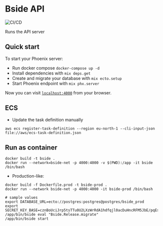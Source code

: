 # Bside API

![CI/CD](https://github.com/rwngallego/bside/workflows/CI/CD/badge.svg)

Runs the API server

## Quick start

To start your Phoenix server:

  * Run docker compose `docker-compose up -d`
  * Install dependencies with `mix deps.get`
  * Create and migrate your database with `mix ecto.setup`
  * Start Phoenix endpoint with `mix phx.server`

Now you can visit [`localhost:4000`](http://localhost:4000) from your browser.

## ECS

- Update the task definition manually

```
aws ecs register-task-definition --region eu-north-1 --cli-input-json file://aws/ecs-task-definition.json
```

## Run as container

```
docker build -t bside .
docker run --network=bside-net -p 4000:4000 -v $(PWD):/app -it bside /bin/bash
```

- Production-like:

```
docker build -f Dockerfile.prod -t bside-prod .
docker run --network bside-net -p 4000:4000 -it bside-prod /bin/bash

# sample values
export DATABASE_URL=ecto://postgres:postgres@postgres/bside_prod
export SECRET_KEY_BASE=cznBoUciJrp5tsTTu0U2LXzWrRdA1hdfqjl0acDuHncRFM5JbE/pqEs2qWwVIHW
/app/bin/bside eval "Bside.Release.migrate"
/app/bin/bside start
```